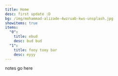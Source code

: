 ```yaml
---
title: Home
desc: first update :D
bg: /img/mohammad-alizade-4wzruab-kws-unsplash.jpg
showitems: true
items:
  "0":
    title: ebud
    desc: bud bud
  "1":
    title: fooy tooy bar
    desc: eyyy
---
```

notes go here
